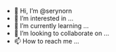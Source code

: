 - 👋 Hi, I’m @serynorn
- 👀 I’m interested in ...
- 🌱 I’m currently learning ...
- 💞️ I’m looking to collaborate on ...
- 📫 How to reach me ...

<!---
serynorn/serynorn is a ✨ special ✨ repository because its `README.md` (this file) appears on your GitHub profile.
You can click the Preview link to take a look at your changes.
--->
